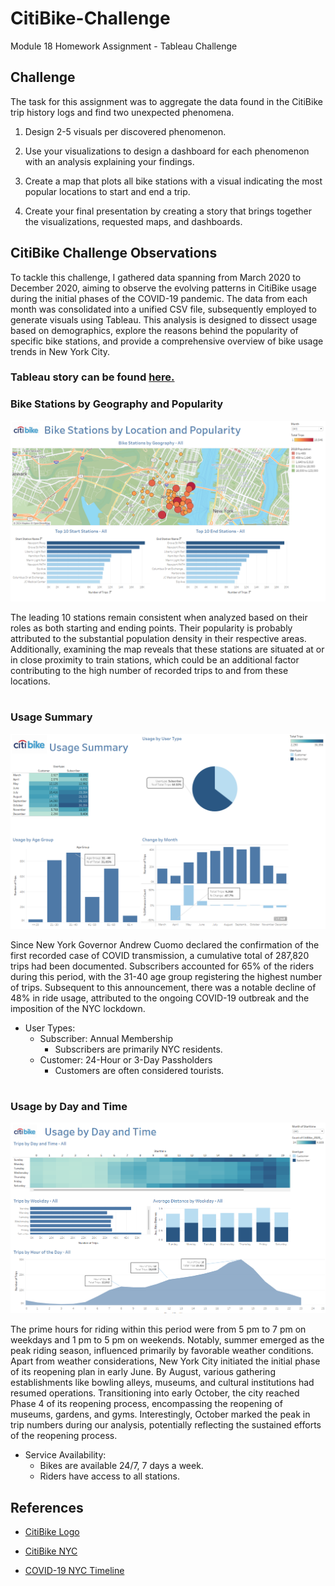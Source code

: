 # CitiBike-Challenge
Module 18 Homework Assignment - Tableau Challenge

## Challenge
The task for this assignment was to aggregate the data found in the CitiBike trip history logs and find two unexpected phenomena.

1. Design 2-5 visuals per discovered phenomenon. 

2. Use your visualizations to design a dashboard for each phenomenon with an analysis explaining your findings. 

3. Create a map that plots all bike stations with a visual indicating the most popular locations to start and end a trip. 

4. Create your final presentation by creating a story that brings together the visualizations, requested maps, and dashboards. 

## CitiBike Challenge Observations
To tackle this challenge, I gathered data spanning from March 2020 to December 2020, aiming to observe the evolving patterns in CitiBike usage during the initial phases of the COVID-19 pandemic. The data from each month was consolidated into a unified CSV file, subsequently employed to generate visuals using Tableau. This analysis is designed to dissect usage based on demographics, explore the reasons behind the popularity of specific bike stations, and provide a comprehensive overview of bike usage trends in New York City.

### Tableau story can be found [here.](https://public.tableau.com/views/CitiBikeChallenge_17056298633890/CitiBikeAnalysisObservations?:language=en-US&:display_count=n&:origin=viz_share_link)

### Bike Stations by Geography and Popularity
![Bike Stations Map](Images/Bike%20Station%20Map.png)

The leading 10 stations remain consistent when analyzed based on their roles as both starting and ending points. Their popularity is probably attributed to the substantial population density in their respective areas. Additionally, examining the map reveals that these stations are situated at or in close proximity to train stations, which could be an additional factor contributing to the high number of recorded trips to and from these locations.
#

### Usage Summary
![Usage Summary](Images/Usage%20Summary.png)

Since New York Governor Andrew Cuomo declared the confirmation of the first recorded case of COVID transmission, a cumulative total of 287,820 trips had been documented. Subscribers accounted for 65% of the riders during this period, with the 31-40 age group registering the highest number of trips. Subsequent to this announcement, there was a notable decline of 48% in ride usage, attributed to the ongoing COVID-19 outbreak and the imposition of the NYC lockdown.
* User Types: 
    * Subscriber: Annual Membership
        * Subscribers are primarily NYC residents.
    * Customer: 24-Hour or 3-Day Passholders
        * Customers are often considered tourists.
#

### Usage by Day and Time
![Usage by Day and Time](Images/Usage%20by%20Day%20and%20Time.png)

The prime hours for riding within this period were from 5 pm to 7 pm on weekdays and 1 pm to 5 pm on weekends. Notably, summer emerged as the peak riding season, influenced primarily by favorable weather conditions. Apart from weather considerations, New York City initiated the initial phase of its reopening plan in early June. By August, various gathering establishments like bowling alleys, museums, and cultural institutions had resumed operations. Transitioning into early October, the city reached Phase 4 of its reopening process, encompassing the reopening of museums, gardens, and gyms. Interestingly, October marked the peak in trip numbers during our analysis, potentially reflecting the sustained efforts of the reopening process.
* Service Availability:
    * Bikes are available 24/7, 7 days a week.
    * Riders have access to all stations.

## References
* [CitiBike Logo](https://images.search.yahoo.com/search/images?p=citibike+logo&fr=mcafee&type=E210US105G0&imgurl=http%3A%2F%2Fallvectorlogo.com%2Fimg%2F2017%2F07%2Fciti-bike-logo.png#id=0&iurl=http%3A%2F%2Fallvectorlogo.com%2Fimg%2F2017%2F07%2Fciti-bike-logo.png&action=click)

* [CitiBike NYC](https://citibikenyc.com/homepage)

* [COVID-19 NYC Timeline](https://en.wikipedia.org/wiki/Timeline_of_the_COVID-19_pandemic_in_New_York_City#2021)